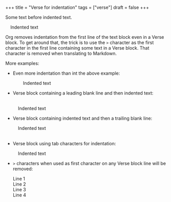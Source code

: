 +++
title = "Verse for indentation"
tags = ["verse"]
draft = false
+++

Some text before indented text.

&#xa0;&#xa0;&#xa0;&#xa0;Indented text<br />

Org removes indentation from the first line of the text block even in
a Verse block. To get around that, the trick is to use the `>`
character as the first character in the first line containing some
text in a Verse block. That character is removed when translating to
Markdown.

More examples:

-   Even more indentation than int the above example:

    &#xa0;&#xa0;&#xa0;&#xa0;&#xa0;&#xa0;&#xa0;&#xa0;Indented text<br />
-   Verse block containing a leading blank line and then indented text:

    <br />
    &#xa0;&#xa0;&#xa0;&#xa0;Indented text<br />
-   Verse block containing indented text and then a trailing blank line:

    &#xa0;&#xa0;&#xa0;&#xa0;Indented text<br />
    <br />
-   Verse block using tab characters for indentation:

    &#xa0;&#xa0;&#xa0;&#xa0;Indented text<br />
-   `>` characters when used as first character on any Verse block line
    will be removed:

    Line 1<br />
    Line 2<br />
    Line 3<br />
    Line 4<br />
